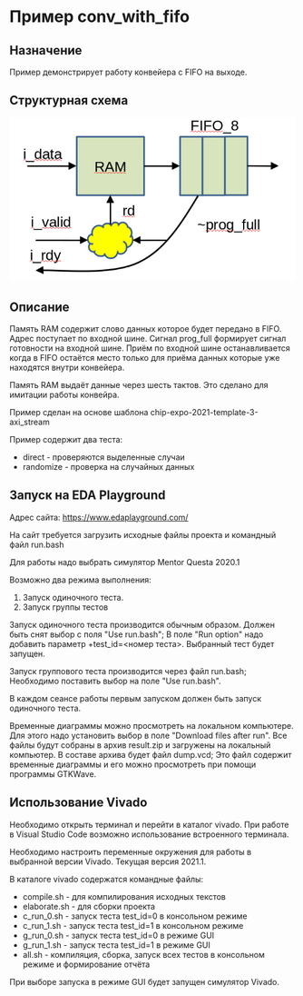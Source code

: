 # Пример conv_with_fifo

## Назначение

Пример демонстрирует работу конвейера с FIFO на выходе.

## Структурная схема

![struct](./doc/struct_conv_with_fifo.png)

## Описание

Память RAM содержит слово данных которое будет передано в FIFO. Адрес поступает по входной шине. Сигнал prog_full формирует сигнал готовности на входной шине. Приём по входной шине останавливается когда в FIFO остаётся место только для приёма данных которые уже находятся внутри конвейера.

Память RAM выдаёт данные через шесть тактов. Это сделано для имитации работы конвейра.

Пример сделан на основе шаблона chip-expo-2021-template-3-axi_stream

Пример содержит два теста:
* direct - проверяются выделенные случаи
* randomize - проверка на случайных данных


## Запуск на EDA Playground

Адрес сайта: https://www.edaplayground.com/

На сайт требуется загрузить исходные файлы проекта и командный файл run.bash

Для работы надо выбрать симулятор Mentor Questa 2020.1

Возможно два режима выполнения:
1. Запуск одиночного теста.
2. Запуск группы тестов

Запуск одиночного теста производится обычным образом. Должен быть снят выбор с поля "Use run.bash"; В поле  "Run option" надо добавить параметр +test_id=<номер теста>. Выбранный тест будет запущен.

Запуск группового теста производится через файл run.bash; Необходимо поставить выбор на поле "Use run.bash". 

В каждом сеансе работы первым запуском должен быть запуск одиночного теста.

Временные диаграммы можно просмотреть на локальном компьютере. Для этого 
надо установить выбор в поле "Download files after run". Все файлы будут собраны в архив result.zip и загружены на локальный компьютер. В составе архива будет файл dump.vcd; Это файл содержит временные диаграммы и его можно просмотреть при помощи программы GTKWave.

## Использование Vivado

Необходимо открыть терминал и перейти в каталог vivado. При работе в Visual Studio Code возможно использование встроенного терминала.

Необходимо настроить переменные окружения для работы в выбранной версии Vivado. Текущая версия 2021.1.

В каталоге vivado содержатся командные файлы:

* compile.sh - для компилирования исходных текстов
* elaborate.sh - для сборки проекта
* c_run_0.sh - запуск теста test_id=0 в консольном режиме
* c_run_1.sh - запуск теста test_id=1 в консольном режиме
* g_run_0.sh - запуск теста test_id=0 в режиме GUI
* g_run_1.sh - запуск теста test_id=1 в режиме GUI
* all.sh - компиляция, сборка, запуск всех тестов в консольном режиме и формирование отчёта 

При выборе запуска в режиме GUI будет запущен симулятор Vivado. 


